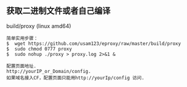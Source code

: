 获取二进制文件或者自己编译
----
build/proxy (linux amd64)

```
简单实用步骤：
$  wget https://github.com/usam123/eproxy/raw/master/build/proxy
$  sudo chmod 0777 proxy
$  sudo nohup ./proxy > proxy.log 2>&1 &

配置页面地址.
http://yourIP_or_Domain/config.
如果域名接入CF，配置页面只能用http://yourIp/config 访问.
```


